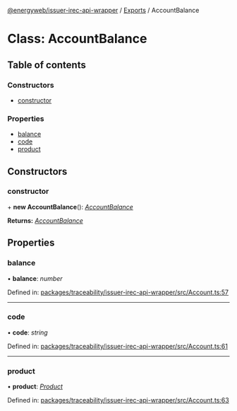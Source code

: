 [@energyweb/issuer-irec-api-wrapper](../README.md) / [Exports](../modules.md) / AccountBalance

# Class: AccountBalance

## Table of contents

### Constructors

- [constructor](accountbalance.md#constructor)

### Properties

- [balance](accountbalance.md#balance)
- [code](accountbalance.md#code)
- [product](accountbalance.md#product)

## Constructors

### constructor

\+ **new AccountBalance**(): [*AccountBalance*](accountbalance.md)

**Returns:** [*AccountBalance*](accountbalance.md)

## Properties

### balance

• **balance**: *number*

Defined in: [packages/traceability/issuer-irec-api-wrapper/src/Account.ts:57](https://github.com/energywebfoundation/origin/blob/1ec4bda2/packages/traceability/issuer-irec-api-wrapper/src/Account.ts#L57)

___

### code

• **code**: *string*

Defined in: [packages/traceability/issuer-irec-api-wrapper/src/Account.ts:61](https://github.com/energywebfoundation/origin/blob/1ec4bda2/packages/traceability/issuer-irec-api-wrapper/src/Account.ts#L61)

___

### product

• **product**: [*Product*](product.md)

Defined in: [packages/traceability/issuer-irec-api-wrapper/src/Account.ts:63](https://github.com/energywebfoundation/origin/blob/1ec4bda2/packages/traceability/issuer-irec-api-wrapper/src/Account.ts#L63)
